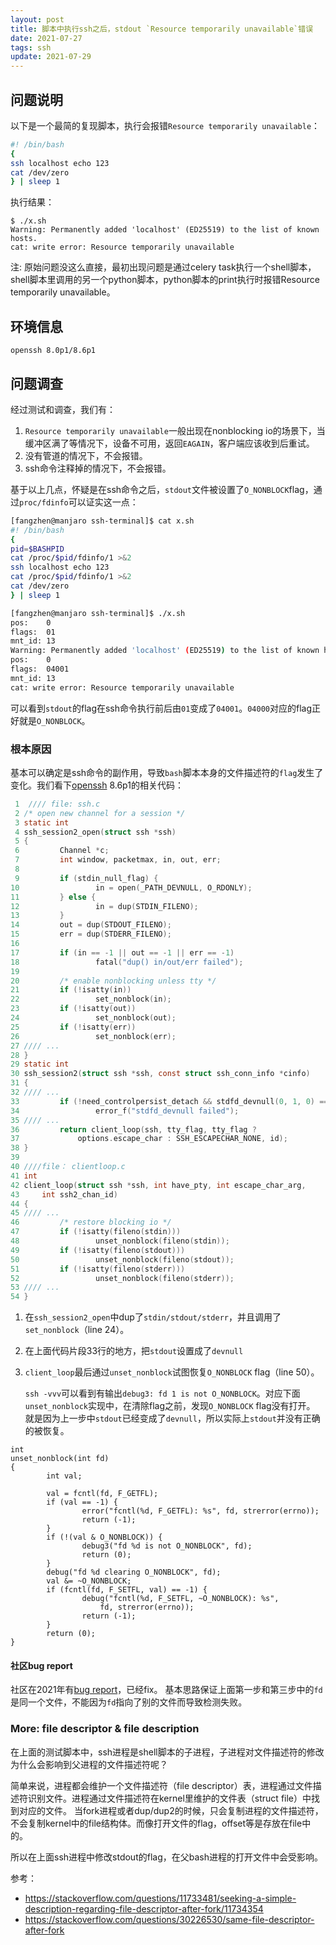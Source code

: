 ```yaml
---
layout: post
title: 脚本中执行ssh之后，stdout `Resource temporarily unavailable`错误
date: 2021-07-27
tags: ssh
update: 2021-07-29
---
```


## 问题说明
以下是一个最简的复现脚本，执行会报错`Resource temporarily unavailable`：
```bash
#! /bin/bash
{
ssh localhost echo 123
cat /dev/zero
} | sleep 1

```
执行结果：
```
$ ./x.sh
Warning: Permanently added 'localhost' (ED25519) to the list of known hosts.
cat: write error: Resource temporarily unavailable
```
[//]: # (EAS-78029)
注: 原始问题没这么直接，最初出现问题是通过celery task执行一个shell脚本，shell脚本里调用的另一个python脚本，python脚本的print执行时报错Resource temporarily unavailable。

## 环境信息
```
openssh 8.0p1/8.6p1
```

## 问题调查
经过测试和调查，我们有：
1. `Resource temporarily unavailable`一般出现在nonblocking io的场景下，当缓冲区满了等情况下，设备不可用，返回`EAGAIN`，客户端应该收到后重试。
2. 没有管道的情况下，不会报错。
3. ssh命令注释掉的情况下，不会报错。

基于以上几点，怀疑是在ssh命令之后，`stdout`文件被设置了`O_NONBLOCK`flag，通过`proc/fdinfo`可以证实这一点：
```bash
[fangzhen@manjaro ssh-terminal]$ cat x.sh
#! /bin/bash
{
pid=$BASHPID
cat /proc/$pid/fdinfo/1 >&2
ssh localhost echo 123
cat /proc/$pid/fdinfo/1 >&2
cat /dev/zero
} | sleep 1

[fangzhen@manjaro ssh-terminal]$ ./x.sh
pos:    0
flags:  01
mnt_id: 13
Warning: Permanently added 'localhost' (ED25519) to the list of known hosts.
pos:    0
flags:  04001
mnt_id: 13
cat: write error: Resource temporarily unavailable
```

可以看到`stdout`的flag在ssh命令执行前后由`01`变成了`04001`。`04000`对应的flag正好就是`O_NONBLOCK`。

### 根本原因
基本可以确定是ssh命令的副作用，导致`bash`脚本本身的文件描述符的`flag`发生了变化。我们看下[openssh](https://github.com/openssh/openssh-portable) 8.6p1的相关代码：
```c
 1  //// file: ssh.c
 2 /* open new channel for a session */
 3 static int
 4 ssh_session2_open(struct ssh *ssh)
 5 {
 6         Channel *c;
 7         int window, packetmax, in, out, err;
 8
 9         if (stdin_null_flag) {
10                 in = open(_PATH_DEVNULL, O_RDONLY);
11         } else {
12                 in = dup(STDIN_FILENO);
13         }
14         out = dup(STDOUT_FILENO);
15         err = dup(STDERR_FILENO);
16
17         if (in == -1 || out == -1 || err == -1)
18                 fatal("dup() in/out/err failed");
19
20         /* enable nonblocking unless tty */
21         if (!isatty(in))
22                 set_nonblock(in);
23         if (!isatty(out))
24                 set_nonblock(out);
25         if (!isatty(err))
26                 set_nonblock(err);
27 //// ...
28 }
29 static int
30 ssh_session2(struct ssh *ssh, const struct ssh_conn_info *cinfo)
31 {
32 //// ...
33         if (!need_controlpersist_detach && stdfd_devnull(0, 1, 0) == -1)
34                 error_f("stdfd_devnull failed");
35 //// ...
36         return client_loop(ssh, tty_flag, tty_flag ?
37             options.escape_char : SSH_ESCAPECHAR_NONE, id);
38 }
39
40 ////file： clientloop.c
41 int
42 client_loop(struct ssh *ssh, int have_pty, int escape_char_arg,
43     int ssh2_chan_id)
44 {
45 //// ...
46         /* restore blocking io */
47         if (!isatty(fileno(stdin)))
48                 unset_nonblock(fileno(stdin));
49         if (!isatty(fileno(stdout)))
50                 unset_nonblock(fileno(stdout));
51         if (!isatty(fileno(stderr)))
52                 unset_nonblock(fileno(stderr));
53 //// ...
54 }
```

1. 在`ssh_session2_open`中dup了`stdin/stdout/stderr`，并且调用了`set_nonblock`（line 24）。
2. 在上面代码片段33行的地方，把`stdout`设置成了`devnull`
3. `client_loop`最后通过`unset_nonblock`试图恢复`O_NONBLOCK` flag（line 50）。

    `ssh -vvv`可以看到有输出`debug3: fd 1 is not O_NONBLOCK`。对应下面`unset_nonblock`实现中，在清除flag之前，发现`O_NONBLOCK` flag没有打开。
    就是因为上一步中`stdout`已经变成了`devnull`，所以实际上`stdout`并没有正确的被恢复。
```
int
unset_nonblock(int fd)
{
        int val;

        val = fcntl(fd, F_GETFL);
        if (val == -1) {
                error("fcntl(%d, F_GETFL): %s", fd, strerror(errno));
                return (-1);
        }
        if (!(val & O_NONBLOCK)) {
                debug3("fd %d is not O_NONBLOCK", fd);
                return (0);
        }
        debug("fd %d clearing O_NONBLOCK", fd);
        val &= ~O_NONBLOCK;
        if (fcntl(fd, F_SETFL, val) == -1) {
                debug("fcntl(%d, F_SETFL, ~O_NONBLOCK): %s",
                    fd, strerror(errno));
                return (-1);
        }
        return (0);
}
```

#### 社区bug report
社区在2021年有[bug report](https://bugzilla.mindrot.org/show_bug.cgi?id=3280)，已经fix。
基本思路保证上面第一步和第三步中的`fd`是同一个文件，不能因为`fd`指向了别的文件而导致检测失败。

### More: file descriptor & file description
在上面的测试脚本中，ssh进程是shell脚本的子进程，子进程对文件描述符的修改为什么会影响到父进程的文件描述符呢？

简单来说，进程都会维护一个文件描述符（file descriptor）表，进程通过文件描述符识别文件。进程通过文件描述符在kernel里维护的文件表（struct file）中找到对应的文件。
当fork进程或者dup/dup2的时候，只会复制进程的文件描述符，不会复制kernel中的file结构体。而像打开文件的flag，offset等是存放在file中的。

所以在上面ssh进程中修改stdout的flag，在父bash进程的打开文件中会受影响。

参考：
* <https://stackoverflow.com/questions/11733481/seeking-a-simple-description-regarding-file-descriptor-after-fork/11734354>
* <https://stackoverflow.com/questions/30226530/same-file-descriptor-after-fork>


